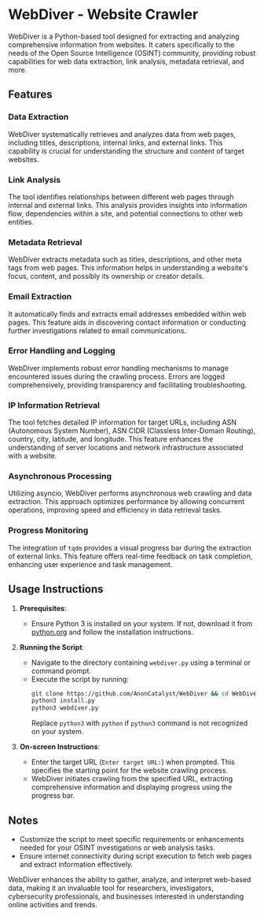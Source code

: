# WebDiver - Website Crawler

WebDiver is a Python-based tool designed for extracting and analyzing comprehensive information from websites. It caters specifically to the needs of the Open Source Intelligence (OSINT) community, providing robust capabilities for web data extraction, link analysis, metadata retrieval, and more.

## Features

### Data Extraction
WebDiver systematically retrieves and analyzes data from web pages, including titles, descriptions, internal links, and external links. This capability is crucial for understanding the structure and content of target websites.

### Link Analysis
The tool identifies relationships between different web pages through internal and external links. This analysis provides insights into information flow, dependencies within a site, and potential connections to other web entities.

### Metadata Retrieval
WebDiver extracts metadata such as titles, descriptions, and other meta tags from web pages. This information helps in understanding a website's focus, content, and possibly its ownership or creator details.

### Email Extraction
It automatically finds and extracts email addresses embedded within web pages. This feature aids in discovering contact information or conducting further investigations related to email communications.

### Error Handling and Logging
WebDiver implements robust error handling mechanisms to manage encountered issues during the crawling process. Errors are logged comprehensively, providing transparency and facilitating troubleshooting.

### IP Information Retrieval
The tool fetches detailed IP information for target URLs, including ASN (Autonomous System Number), ASN CIDR (Classless Inter-Domain Routing), country, city, latitude, and longitude. This feature enhances the understanding of server locations and network infrastructure associated with a website.

### Asynchronous Processing
Utilizing asyncio, WebDiver performs asynchronous web crawling and data extraction. This approach optimizes performance by allowing concurrent operations, improving speed and efficiency in data retrieval tasks.

### Progress Monitoring
The integration of `tqdm` provides a visual progress bar during the extraction of external links. This feature offers real-time feedback on task completion, enhancing user experience and task management.

## Usage Instructions

1. **Prerequisites**:
   - Ensure Python 3 is installed on your system. If not, download it from [python.org](https://www.python.org/downloads/) and follow the installation instructions.

2. **Running the Script**:
   - Navigate to the directory containing `webdiver.py` using a terminal or command prompt.
   - Execute the script by running:
     ```bash
     git clone https://github.com/AnonCatalyst/WebDiver && cd WebDiver
     python3 install.py
     python3 webdiver.py
     ```
     Replace `python3` with `python` if `python3` command is not recognized on your system.

3. **On-screen Instructions**:
   - Enter the target URL (`Enter target URL:`) when prompted. This specifies the starting point for the website crawling process.
   - WebDiver initiates crawling from the specified URL, extracting comprehensive information and displaying progress using the progress bar.

## Notes

- Customize the script to meet specific requirements or enhancements needed for your OSINT investigations or web analysis tasks.
- Ensure internet connectivity during script execution to fetch web pages and extract information effectively.

WebDiver enhances the ability to gather, analyze, and interpret web-based data, making it an invaluable tool for researchers, investigators, cybersecurity professionals, and businesses interested in understanding online activities and trends.
